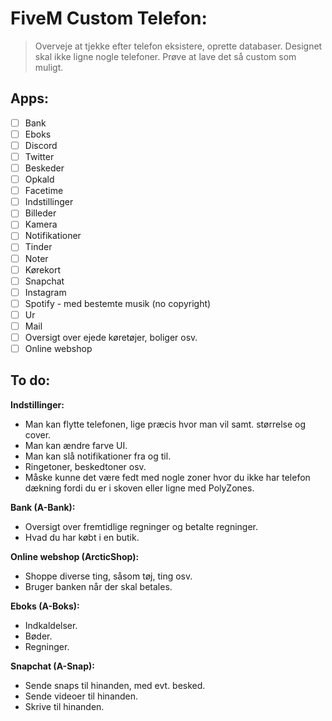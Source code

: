 # FiveM Custom Telefon:
> Overveje at tjekke efter telefon eksistere, oprette databaser.
Designet skal ikke ligne nogle telefoner.
Prøve at lave det så custom som muligt.

## Apps:
- [ ] Bank
- [ ] Eboks
- [ ] Discord
- [ ] Twitter
- [ ] Beskeder
- [ ] Opkald
- [ ] Facetime
- [ ] Indstillinger
- [ ] Billeder
- [ ] Kamera
- [ ] Notifikationer
- [ ] Tinder
- [ ] Noter
- [ ] Kørekort
- [ ] Snapchat
- [ ] Instagram
- [ ] Spotify - med bestemte musik (no copyright)
- [ ] Ur
- [ ] Mail
- [ ] Oversigt over ejede køretøjer, boliger osv.
- [ ] Online webshop

## To do:
**Indstillinger:**
- Man kan flytte telefonen, lige præcis hvor man vil samt. størrelse og cover.
- Man kan ændre farve UI.
- Man kan slå notifikationer fra og til.
- Ringetoner, beskedtoner osv.
- Måske kunne det være fedt med nogle zoner hvor du ikke har telefon dækning fordi du er i skoven eller ligne med PolyZones.

**Bank (A-Bank):**
- Oversigt over fremtidlige regninger og betalte regninger.
- Hvad du har købt i en butik.

**Online webshop (ArcticShop):**
- Shoppe diverse ting, såsom tøj, ting osv.
- Bruger banken når der skal betales.

**Eboks (A-Boks):**
- Indkaldelser.
- Bøder.
- Regninger.

**Snapchat (A-Snap):**
- Sende snaps til hinanden, med evt. besked.
- Sende videoer til hinanden.
- Skrive til hinanden.
